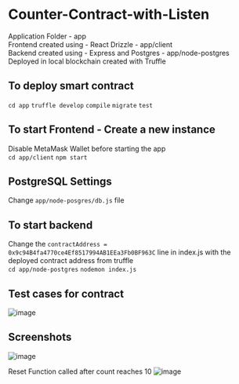 # Counter-Contract-with-Listen

Application Folder - app </br>
Frontend created using - React Drizzle - app/client</br>
Backend created using - Express and Postgres - app/node-postgres</br>
Deployed in local blockchain created with Truffle</br>

## To deploy smart contract

`cd app`
`truffle develop`
`compile`
`migrate`
`test`

## To start Frontend - Create a new instance
Disable MetaMask Wallet before starting the app</br>
`cd app/client`
`npm start`

## PostgreSQL Settings
Change `app/node-posgres/db.js` file 

## To start backend

Change the `contractAddress = 0x9c94B4fa4770ce4Ef8517994AB1EEa3Fb0BF963C` line in index.js with the deployed contract address from truffle</br>
`cd app/node-postgres`
`nodemon index.js`

## Test cases for contract
![image](https://user-images.githubusercontent.com/45354395/113525974-f34c8780-9585-11eb-8a76-ee79edaabddb.png)

## Screenshots
![image](https://user-images.githubusercontent.com/45354395/113526525-62c37680-9588-11eb-8235-0fbe2b081eb3.png)

Reset Function called after count reaches 10
![image](https://user-images.githubusercontent.com/45354395/113526698-06ad2200-9589-11eb-92f3-156b33baa06c.png)



